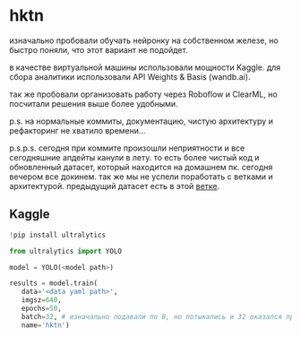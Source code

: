 # hktn


изначально пробовали обучать нейронку на собственном железе, но быстро поняли, что этот вариант не подойдет.

в качестве виртуальной машины использовали мощности Kaggle. для сбора аналитики использовали API Weights & Basis (wandb.ai).

так же пробовали организовать работу через Roboflow и ClearML, но посчитали решения выше более удобными.

p.s. на нормальные коммиты, документацию, чистую архитектуру и рефакторинг не хватило времени...

p.s.p.s. сегодня при коммите произошли неприятности и все сегодняшние апдейты канули в лету. то есть более чистый код и обновленный датасет, который находится на домашнем пк. сегодня вечером все докинем. так же мы не успели поработать с ветками и архитектурой. предыдущий датасет есть в этой [ветке](https://github.com/los7mymind/hktn/tree/timofey).


## Kaggle

```python
!pip install ultralytics
```

```python
from ultralytics import YOLO

model = YOLO(<model path>)

results = model.train(
   data='<data yaml path>',
   imgsz=640,
   epochs=50,
   batch=32, # изначально подавали по 8, но потыкались и 32 оказался продуктивнее всех
   name='hktn')
```
